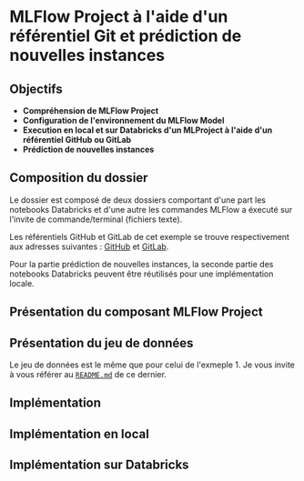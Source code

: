 MLFlow Project à l'aide d'un référentiel Git et prédiction de nouvelles instances
=================================================================================


Objectifs
---------

* **Compréhension de MLFlow Project**
* **Configuration de l'environnement du MLFlow Model**
* **Execution en local et sur Databricks d'un MLProject à l'aide d'un référentiel GitHub ou GitLab**
* **Prédiction de nouvelles instances**

Composition du dossier
----------------------

Le dossier est composé de deux dossiers comportant d'une part les notebooks Databricks et d'une autre les commandes MLFlow a éxecuté sur l'invite de commande/terminal (fichiers texte). 

Les référentiels GitHub et GitLab de cet exemple se trouve respectivement aux adresses suivantes : [GitHub](https://github.com/StevanStanovic/mlflow/tree/master/MLFlowProject) et [GitLab](https://gitlab.com/stevan.stanovic/mlflow).

Pour la partie prédiction de nouvelles instances, la seconde partie des notebooks Databricks peuvent être réutilisés pour une implémentation locale.


Présentation du composant MLFlow Project
----------------------------------------


Présentation du jeu de données
------------------------------

Le jeu de données est le même que pour celui de l'exmeple 1. Je vous invite à vous référer au [`README.md`](https://github.com/StevanStanovic/mlflow/blob/master/1%20-%20MLFlow%20Tracking%20pour%20un%20algorithme%20supervis%C3%A9/README.md) de ce dernier.

Implémentation
--------------



Implémentation en local
-----------------------



Implémentation sur Databricks
-----------------------------
